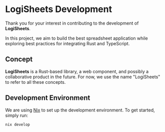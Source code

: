 # LogiSheets Development

Thank you for your interest in contributing to the development of **LogiSheets**.

In this project, we aim to build the best spreadsheet application while exploring best practices for integrating Rust and TypeScript.

## Concept

**LogiSheets** is a Rust-based library, a web component, and possibly a collaborative product in the future. For now, we use the name "LogiSheets" to refer to all these concepts.

## Development Environment

We are using [Nix](https://nixos.org/) to set up the development environment. To get started, simply run:

```bash
nix develop
```
